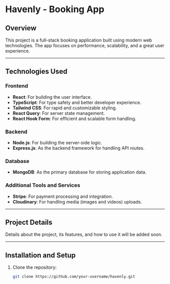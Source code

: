 # Havenly - Booking App

## Overview
This project is a full-stack booking application built using modern web technologies. The app focuses on performance, scalability, and a great user experience.

---

## Technologies Used

### Frontend
- **React**: For building the user interface.
- **TypeScript**: For type safety and better developer experience.
- **Tailwind CSS**: For rapid and customizable styling.
- **React Query**: For server state management.
- **React Hook Form**: For efficient and scalable form handling.

### Backend
- **Node.js**: For building the server-side logic.
- **Express.js**: As the backend framework for handling API routes.

### Database
- **MongoDB**: As the primary database for storing application data.

### Additional Tools and Services
- **Stripe**: For payment processing and integration.
- **Cloudinary**: For handling media (images and videos) uploads.

---

## Project Details
Details about the project, its features, and how to use it will be added soon.

---

## Installation and Setup
1. Clone the repository:
   ```bash
   git clone https://github.com/your-username/havenly.git
